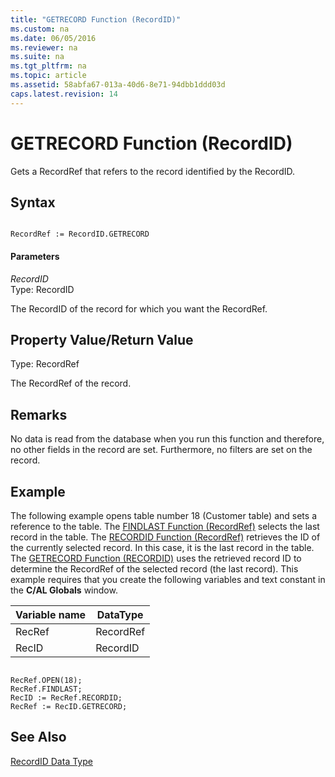```yaml
---
title: "GETRECORD Function (RecordID)"
ms.custom: na
ms.date: 06/05/2016
ms.reviewer: na
ms.suite: na
ms.tgt_pltfrm: na
ms.topic: article
ms.assetid: 58abfa67-013a-40d6-8e71-94dbb1ddd03d
caps.latest.revision: 14
---
```

# GETRECORD Function (RecordID)
Gets a RecordRef that refers to the record identified by the RecordID.  
  
## Syntax  
  
```  
  
RecordRef := RecordID.GETRECORD  
```  
  
#### Parameters  
 *RecordID*  
 Type: RecordID  
  
 The RecordID of the record for which you want the RecordRef.  
  
## Property Value\/Return Value  
 Type: RecordRef  
  
 The RecordRef of the record.  
  
## Remarks  
 No data is read from the database when you run this function and therefore, no other fields in the record are set. Furthermore, no filters are set on the record.  
  
## Example  
 The following example opens table number 18 \(Customer table\) and sets a reference to the table. The [FINDLAST Function \(RecordRef\)](../dynamics-nav/FINDLAST-Function--RecordRef-.md) selects the last record in the table. The [RECORDID Function \(RecordRef\)](../dynamics-nav/RECORDID-Function--RecordRef-.md) retrieves the ID of the currently selected record. In this case, it is the last record in the table. The [GETRECORD Function \(RECORDID\)](../dynamics-nav/GETRECORD-Function--RecordID-.md) uses the retrieved record ID to determine the RecordRef of the selected record \(the last record\). This example requires that you create the following variables and text constant in the **C\/AL Globals** window.  
  
|Variable name|DataType|  
|-------------------|--------------|  
|RecRef|RecordRef|  
|RecID|RecordID|  
  
```  
  
RecRef.OPEN(18);  
RecRef.FINDLAST;  
RecID := RecRef.RECORDID;   
RecRef := RecID.GETRECORD;  
```  
  
## See Also  
 [RecordID Data Type](../dynamics-nav/RecordID-Data-Type.md)